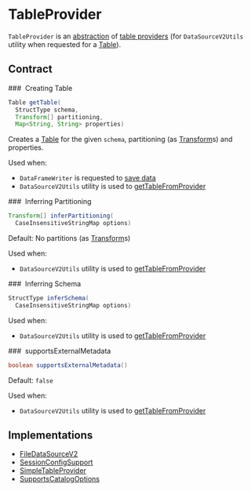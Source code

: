 # TableProvider

`TableProvider` is an [abstraction](#contract) of [table providers](#implementations) (for `DataSourceV2Utils` utility when requested for a [Table](../DataSourceV2Utils.md#getTableFromProvider)).

## Contract

### <span id="getTable"> Creating Table

```java
Table getTable(
  StructType schema,
  Transform[] partitioning,
  Map<String, String> properties)
```

Creates a [Table](Table.md) for the given `schema`, partitioning (as [Transform](Transform.md)s) and properties.

Used when:

* `DataFrameWriter` is requested to [save data](../DataFrameWriter.md#save)
* `DataSourceV2Utils` utility is used to [getTableFromProvider](../DataSourceV2Utils.md#getTableFromProvider)

### <span id="inferPartitioning"> Inferring Partitioning

```java
Transform[] inferPartitioning(
  CaseInsensitiveStringMap options)
```

Default: No partitions (as [Transform](Transform.md)s)

Used when:

* `DataSourceV2Utils` utility is used to [getTableFromProvider](../DataSourceV2Utils.md#getTableFromProvider)

### <span id="inferSchema"> Inferring Schema

```java
StructType inferSchema(
  CaseInsensitiveStringMap options)
```

Used when:

* `DataSourceV2Utils` utility is used to [getTableFromProvider](../DataSourceV2Utils.md#getTableFromProvider)

### <span id="supportsExternalMetadata"> supportsExternalMetadata

```java
boolean supportsExternalMetadata()
```

Default: `false`

Used when:

* `DataSourceV2Utils` utility is used to [getTableFromProvider](../DataSourceV2Utils.md#getTableFromProvider)

## Implementations

* [FileDataSourceV2](../FileDataSourceV2.md)
* [SessionConfigSupport](SessionConfigSupport.md)
* [SimpleTableProvider](SimpleTableProvider.md)
* [SupportsCatalogOptions](catalog/SupportsCatalogOptions.md)
